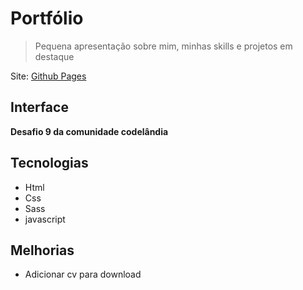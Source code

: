# Portfólio

> Pequena apresentação sobre mim, minhas skills e projetos em destaque

Site: [Github Pages](https://github.com/rahulsinghgaur/)

## Interface

**Desafio 9 da comunidade codelândia**

## Tecnologias
- Html
- Css
- Sass
- javascript

## Melhorias
- Adicionar cv para download
